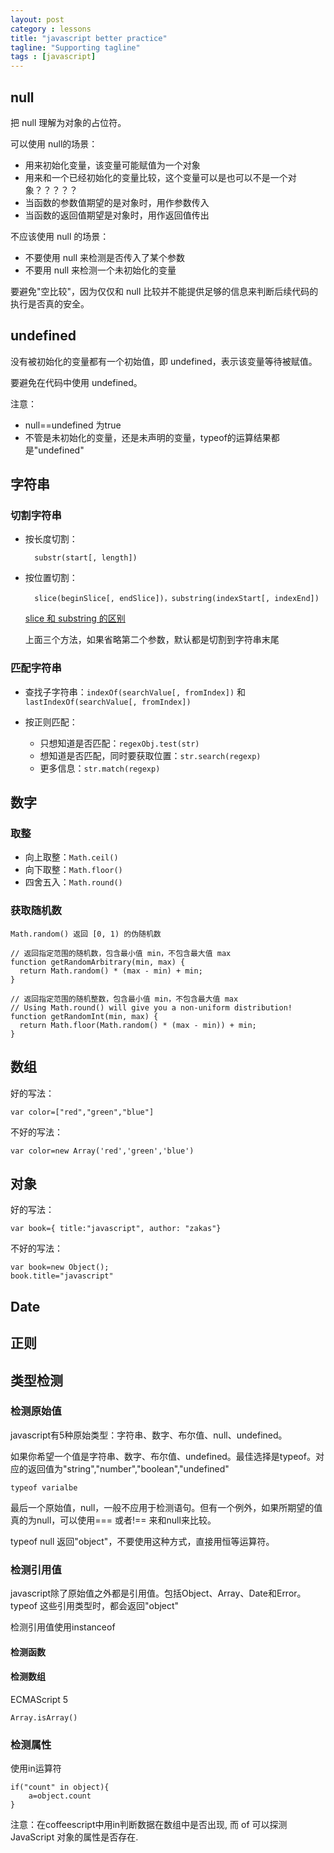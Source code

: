 ```yaml
---
layout: post
category : lessons
title: "javascript better practice"
tagline: "Supporting tagline"
tags : [javascript]
---
```


## null
把 null 理解为对象的占位符。

可以使用 null的场景：

- 用来初始化变量，该变量可能赋值为一个对象
- 用来和一个已经初始化的变量比较，这个变量可以是也可以不是一个对象？？？？？
- 当函数的参数值期望的是对象时，用作参数传入
- 当函数的返回值期望是对象时，用作返回值传出

不应该使用 null 的场景：

- 不要使用 null 来检测是否传入了某个参数
- 不要用 null 来检测一个未初始化的变量

要避免"空比较"，因为仅仅和 null 比较并不能提供足够的信息来判断后续代码的执行是否真的安全。
## undefined

没有被初始化的变量都有一个初始值，即 undefined，表示该变量等待被赋值。

要避免在代码中使用 undefined。

注意：

- null==undefined  为true
- 不管是未初始化的变量，还是未声明的变量，typeof的运算结果都是"undefined"


## 字符串

### 切割字符串

- 按长度切割：
	
		substr(start[, length])
		
- 按位置切割：

		slice(beginSlice[, endSlice])，substring(indexStart[, indexEnd]) 
		
	[slice 和 substring 的区别](http://stackoverflow.com/questions/2243824/what-is-the-difference-between-string-slice-and-string-substring)
     
    上面三个方法，如果省略第二个参数，默认都是切割到字符串末尾

### 匹配字符串

- 查找子字符串：`indexOf(searchValue[, fromIndex])` 和 `lastIndexOf(searchValue[, fromIndex])`
- 按正则匹配：
	
	- 只想知道是否匹配：`regexObj.test(str)`
	- 想知道是否匹配，同时要获取位置：`str.search(regexp)`
	- 更多信息：`str.match(regexp)`

## 数字

### 取整

- 向上取整：`Math.ceil()`
- 向下取整：`Math.floor()`
- 四舍五入：`Math.round()`

### 获取随机数

```
Math.random() 返回 [0, 1) 的伪随机数

// 返回指定范围的随机数，包含最小值 min，不包含最大值 max
function getRandomArbitrary(min, max) {
  return Math.random() * (max - min) + min;
}

// 返回指定范围的随机整数，包含最小值 min，不包含最大值 max
// Using Math.round() will give you a non-uniform distribution!
function getRandomInt(min, max) {
  return Math.floor(Math.random() * (max - min)) + min;
}
```

## 数组
好的写法：

```
var color=["red","green","blue"]
```

不好的写法：

```
var color=new Array('red','green','blue')
```



## 对象
好的写法：

```
var book={ title:"javascript", author: "zakas"}
```
不好的写法：

```
var book=new Object();
book.title="javascript"
```

## Date

## 正则


## 类型检测

### 检测原始值
javascript有5种原始类型：字符串、数字、布尔值、null、undefined。

如果你希望一个值是字符串、数字、布尔值、undefined。最佳选择是typeof。对应的返回值为"string","number","boolean","undefined"

```
typeof varialbe
```

最后一个原始值，null，一般不应用于检测语句。但有一个例外，如果所期望的值真的为null，可以使用=== 或者!== 来和null来比较。

typeof null 返回"object"，不要使用这种方式，直接用恒等运算符。

### 检测引用值

javascript除了原始值之外都是引用值。包括Object、Array、Date和Error。typeof 这些引用类型时，都会返回"object"

检测引用值使用instanceof

#### 检测函数
#### 检测数组

ECMAScript 5

```
Array.isArray()
```
### 检测属性
使用in运算符

```
if("count" in object){
	a=object.count
}
```

注意：在coffeescript中用in判断数据在数组中是否出现, 而 of 可以探测 JavaScript 对象的属性是否存在.
